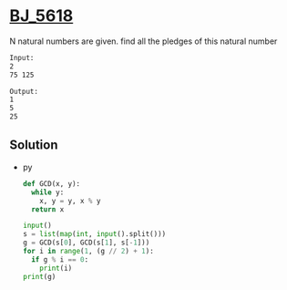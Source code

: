 # [BJ_5618](https://acmicpc.net/problem/5618)

N natural numbers are given. find all the pledges of this natural number

```txt
Input:
2
75 125

Output:
1
5
25
```

## Solution

* py

  ```py
  def GCD(x, y):
    while y:
      x, y = y, x % y
    return x

  input()
  s = list(map(int, input().split()))
  g = GCD(s[0], GCD(s[1], s[-1]))
  for i in range(1, (g // 2) + 1):
    if g % i == 0:
      print(i)
  print(g)
  ```
